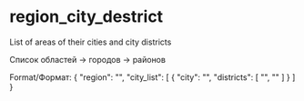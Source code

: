 # region_city_destrict
List of areas of their cities and city districts

Cписок областей -> городов -> районов

Format/Формат:
{
  "region": "",
  "city_list": [
    {
      "city": "",
      "districts": [
        "",
        ""
      ]
    }
  ]
}

